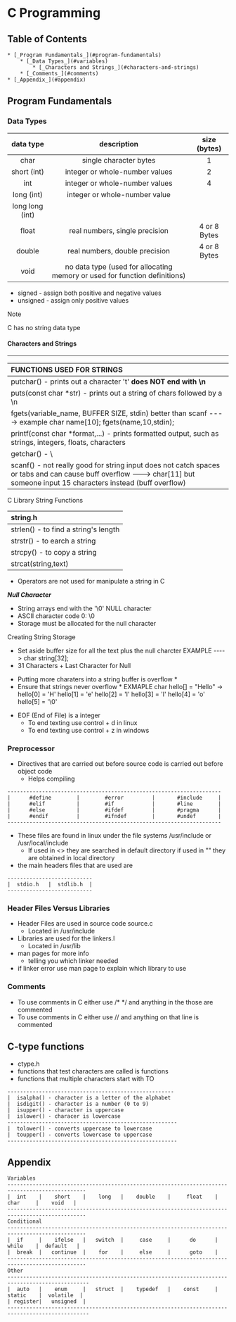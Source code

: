 # C Programming

## Table of Contents
    * [_Program Fundamentals_](#program-fundamentals)
        * [_Data Types_](#variables)
            * [_Characters and Strings_](#characters-and-strings)
        * [_Comments_](#comments)
    * [_Appendix_](#appendix)

## Program Fundamentals

### Data Types

|   data type    |   description     |   size (bytes)    |
|:--------------:|:-----------------:|:-----------------:|
| char | single character bytes | 1 |
| short (int) | integer or whole-number values | 2 |
| int | integer or whole-number values | 4 |
| long (int) | integer or whole-number value
| long long (int) |
| float | real numbers, single precision | 4 or 8 Bytes
| double | real numbers, double precision | 4 or 8 Bytes
| void | no data type (used for allocating memory or used for function definitions)

* signed - assign both positive and negative values
* unsigned - assign only positive values

> [!NOTE] 
> C has no string data type

#### Characters and Strings

---

| FUNCTIONS USED FOR STRINGS |
|:---|
| putchar() - prints out a character 't' **does NOT end with \n** |
| puts(const char *str) - prints out a string of chars followed by a \n |
| fgets(variable_name, BUFFER SIZE, stdin) better than scanf ----> example  char name[10]; fgets(name,10,stdin); |
| printf(const char *format,...) - prints formatted output, such as strings, integers, floats, characters |
| getchar() - \
| scanf()  - not really good for string input does not catch spaces or tabs and can cause buff overflow ---> char[11] but someone input 15 characters instead (buff overflow) |

C Library String Functions

| string.h |
|:---------|
|  strlen() - to find a string's length |
|  strstr() - to earch a string |
|  strcpy() - to copy a string |
|  strcat(string,text) |

- Operators are not used for manipulate a string in C

***Null Character***
- String arrays end with the '\0' NULL character
- ASCII character code 0: \0
- Storage must be allocated for the null character

Creating String Storage
- Set aside buffer size for all the text plus the null charcter
EXAMPLE ----> char string[32];
- 31 Characters + Last Character for Null
*  Putting more charaters into a string buffer is overflow  *
*  Ensure that strings never overflow  *
EXMAPLE
char hello[] = "Hello" -> hello[0] = 'H' hello[1] = 'e' hello[2] = 'l' hello[3] = 'l' hello[4] = 'o' hello[5] = '\0'

- EOF (End of File) is a integer
  - To end texting use control + d in linux
  - To end texting use control + z in windows

### Preprocessor 
- Directives that are carried out before source code is carried out before object code
  - Helps compiling

```
--------------------------------------------------------------------
|      #define        |        #error         |       #include     |
|      #elif          |        #if            |       #line        |
|      #else          |        #ifdef         |       #pragma      |
|      #endif         |        #ifndef        |       #undef       |
--------------------------------------------------------------------
```

- These files are found in linux under the file systems /usr/include or /usr/local/include
  - If used in <> they are searched in default directory if used in "" they are obtained in local directory
- the main headers files that are used are
```
---------------------------
|  stdio.h   |  stdlib.h  |
---------------------------
```
### Header Files Versus Libraries

- Header Files are used in source code source.c
  - Located in /usr/include
- Libraries are used for the linkers.l
  - Located in /usr/lib
- man pages for more info
  - telling you which linker needed
- if linker error use man page to explain which library to use

### Comments

- To use comments in C either use /* */ and anything in the those are commented
- To use comments in C either use // and anything on that line is commented


## C-type functions
- ctype.h 
- functions that test characters are called is functions
- functions that multiple characters start with TO
```
-----------------------------------------------------
|  isalpha() - character is a letter of the alphabet
|  isdigit() - character is a number (0 to 9)
|  isupper() - character is uppercase
|  islower() - characer is lowercase
------------------------------------------------------
|  tolower() - converts uppercase to lowercase
|  toupper() - converts lowercase to uppercase
------------------------------------------------------
```

## Appendix

```
Variables
-----------------------------------------------------------------------------------------------
|  int    |    short    |    long   |    double    |     float    |     char     |    void   |
-----------------------------------------------------------------------------------------------
Conditional
-----------------------------------------------------------------------------------------------
|  if     |    ifelse   |   switch  |     case     |      do      |     while    |  default   |
|  break  |   continue  |    for    |     else     |      goto    |
-----------------------------------------------------------------------------------------------
Other
------------------------------------------------------------------------------------------------
|  auto   |    enum     |   struct  |    typedef   |    const     |    static    |  volatile  |
| register|   unsigned  |
------------------------------------------------------------------------------------------------
```
